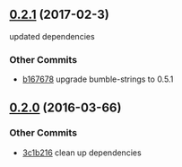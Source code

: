 ## [0.2.1](https://github.com/littlebee/bumble-util.git/compare/0.2.0...0.2.1) (2017-02-3)
updated dependencies

### Other Commits
* [b167678](https://github.com/littlebee/bumble-util.git/commit/b1676783024bbfd7168a4db571a22ff0cf75b42c) upgrade bumble-strings to 0.5.1

## [0.2.0](https://github.com/littlebee/bumble-util.git/compare/0.0.0...0.2.0) (2016-03-66)


### Other Commits
* [3c1b216](https://github.com/littlebee/bumble-util.git/commit/3c1b216e0cbe89d750f8dda4161470a6a902353a) clean up dependencies

